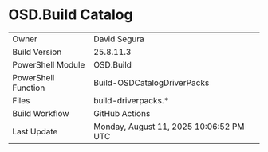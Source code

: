 ﻿# OSD.Build Catalog

| | |
|-|-|
| Owner | David Segura |
| Build Version | 25.8.11.3 |
| PowerShell Module | OSD.Build |
| PowerShell Function | Build-OSDCatalogDriverPacks |
| Files | build-driverpacks.* |
| Build Workflow | GitHub Actions |
| Last Update | Monday, August 11, 2025 10:06:52 PM UTC |
